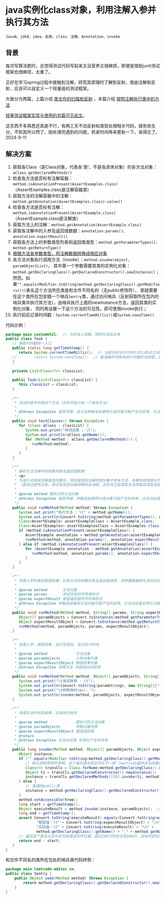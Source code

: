 # java实例化class对象，利用注解入参并执行其方法

    Java8、jdk8、idea、反射、class、注解、Annotation、invoke

## 背景

每次写算法题时，总觉得测试代码写起来又没营养又很麻烦，即便是借助junit测试框架也很麻烦，太重了。

正好在学习spring过程中接触到注解，研究其原理时了解到反射，借由注解和反射，应该可以自定义一个轻量级的测试框架。

大致分为两篇，上篇介绍 [类文件的扫描和反射](./java扫描指定包下所有类.MD)
，本篇介绍 [按照注解执行类中的方法](./java实例化class对象，利用注解入参并执行其方法.MD)

[轻量测试框架实现与使用的总篇可见此文](../框架开发/Java轻量级测试框架的实现与使用.MD)。

这东西不多熟悉还真是不行，有两三天不动反射和类型处理相关代码，就有些生分，不知其所以然了，刚处理完遇到的问题，抓紧时间再来更新一下，省得忘了。2024-9-11

## 解决方案

1. 获取各Class（是Class对象，代表各‘类’，不是各具体对象）的各方法对象：`aClass.getDeclaredMethods()`
2. 检查各方法是否标有注解容器：`method.isAnnotationPresent(AssertExamples.class)`（AssertExamples.class是注解容器类）
3. 获取方法的注解容器中的注解：`method.getAnnotation(AssertExamples.class).value()`
4. 检查各方法是否标有注解：`method.isAnnotationPresent(AssertExample.class)`（AssertExample.class是注解类）
5. 获取方法上的注解：`method.getAnnotation(AssertExample.class)`
6. 获取各注解中的入参及返回值数据：`annotation.params()`、`annotation.expectResult()`
7. 获取各方法上的参数类型列表和返回值类型：`method.getParameterTypes()`、`method.getReturnType()`
8. [根据方法各参数类型，将注解数据转换成相应对象](./数据类型自动转换的解决方案.MD)
9. 各方法对象执行调用方法（invoke）：`method.invoke(object, paramObjectList)`，
   其中第一个参数需要其类的实例化对象：`method.getDeclaringClass().getDeclaredConstructor().newInstance()`；
   然而，如果`"".equals(Modifier.toString(method.getDeclaringClass().getModifiers()))`表名这个方法所在类是和文件不同名的（无public修饰符），
   那就需要在这个类所在包安插一个哨兵`Sentry`类，通过访问哨兵（反射获取所在包内的哨兵类并执行其方法），由哨兵执行上面的newInstance方法，返回其类的实例化对象，
   同时再设置一下这个方法的可见性，即可使用invoke执行；
10. 执行前后记录时间戳：`System.currentTimeMillis()`或`System.nanoTime()`

代码示例：

```java 
package main.customUtil;  // 为防有人迷糊，特将包名贴出来
public class Task {
   // 获取时间戳统一入口
   public static long getTimeStamp() {
      return System.currentTimeMillis();  // 当前时间与1970年1月1日0点之间的毫秒数
   //        return System.nanoTime();  // 最准确的可用系统计时器的当前值，以纳秒为单位
   }
   
   private List<Class<?>> classList;
   
   public Task(List<Class<?>> classList) {
      this.classList = classList;
   }
   
   /**
    * 测试列表中的类的个方法（实际可能只有一个类及方法）
    *
    * @throws Exception 底层传递，各方法参数及结果转化成对象可能产生的异常，方法对应类实例化可能产生的异常
    */
   public void testClasses() throws Exception {
      for (Class aClass : classList) {
         System.out.print("待测试类 : \t");
         System.out.println(aClass.getName());
         for (Method method : aClass.getDeclaredMethods()) {
            runMethod(method);
         }
      }
   }
   
   /**
    * 解析方法注解中的参数列表及返回值数据
    * <p>
    * 为减少对具体注解类型的耦合，特将使用到注解的部分集中到本方法，本模块其他部分不再隐含或使用注解。
    * （尝试过使用泛型，但泛型信息在编译期间会消除，且仅凭泛型类型无法获取其类型及相关参数，又无法实例化泛型类型，作罢）
    *
    * @param method 要执行的方法对象
    * @throws Exception 底层传递，参数及结果转化成对象可能产生的异常，方法对应类实例化可能产生的异常
    */
   public void runMethod(Method method) throws Exception {
      System.out.print("执行方法 : \t" + method.getName());
      System.out.println(Convert.toString(method.getParameterTypes(), new String[]{"(", ")"}));
      Class<AssertExample> assertExampleClass = AssertExample.class;
      Class<AssertExamples> assertExamplesClass = AssertExamples.class;
      if (method.isAnnotationPresent(assertExampleClass)) {
         AssertExample annotation = method.getAnnotation(assertExampleClass);
         runMethod(method, annotation.params(), annotation.expectResult());
      } else if (method.isAnnotationPresent(assertExamplesClass)) {
         for (AssertExample annotation : method.getAnnotation(assertExamplesClass).value()) {
            runMethod(method, annotation.params(), annotation.expectResult());
         }
      }
   }
   
   /**
    * 转换入参列表和期望结果，利用方法的参数列表及返回值类型，将参数数据转化成对应对象
    *
    * @param method       方法对象
    * @param params       测试实参的字符串形式
    * @param expectResult 期望返回值的字符串形式
    * @throws Exception 参数及结果转化成对象可能产生的异常，方法对应类实例化可能产生的异常
    */
   public void runMethod(Method method, String[] params, String expectResult) throws Exception {
      Object[] paramObjects = Convert.toInstances(method.getParameterTypes(), params);
      Object expectResultObject = Convert.toInstance(method.getReturnType(), expectResult);
      runMethod(method, paramObjects, params, expectResultObject);
   }
   
   /**
    * 查看入参、期望结果，运行完成后，显示执行时间
    *
    * @param method             方法对象
    * @param paramObjects       入参对象列表
    * @param expectResultObject 期望结果对象
    * @throws Exception 调用方法 内部抛出的异常
    */
   public void runMethod(Method method, Object[] paramObjects, String[] paramStrings, Object expectResultObject) throws Exception {
      System.out.print("\t测试样例 : \t");
      System.out.println(Convert.toString(paramStrings, new String[]{"", ""}) + " => " + Convert.toString(expectResultObject));
      System.out.print("\t样例用时(ms)：");
      System.out.println(invoke(method, paramObjects, expectResultObject));
   }
   
   /**
    * 调用方法并判定结果，记录执行时间
    *
    * @param method             要执行的方法对象
    * @param paramObjects       参数对象列表
    * @param expectResultObject 期望返回值
    * @return
    * @throws Exception 方法对应类 实例化产生的异常
    */
   public long invoke(Method method, Object[] paramObjects, Object expectResultObject) throws Exception {
      Object instance;
      if ("".equals(Modifier.toString(method.getDeclaringClass().getModifiers()))) {
         // 默认控制修饰符表明，这个类的类名和文件名不一致（leetcode插件自动加载的文件，否则应该是public）
         Class<?> transCls = Class.forName(method.getDeclaringClass().getPackage().getName() + ".Sentry");
         Object ti = transCls.getDeclaredConstructor().newInstance();
         instance = transCls.getDeclaredMethods()[0].invoke(ti, method);  // 借助同包的哨兵，获取其类实例
      } else {
         // 普通的public类
         instance = method.getDeclaringClass().getDeclaredConstructor().newInstance();
      }
      method.setAccessible(true);
      long start = getTimeStamp();
      Object executeResult = method.invoke(instance, paramObjects);  // 为更准确反映真实运行时间，紧邻执行动作前后记录时间戳，不穿插其他动作
      long end = getTimeStamp();
      assert Convert.toString(executeResult).equals(Convert.toString(expectResultObject)) : "\n" +
              "期望值：\t" + Convert.toString(expectResultObject) + "\n" +
              "实际值：\t" + Convert.toString(executeResult) + "\n" +
              method.getDeclaringClass().getName() + "." + method.getName() + "(" + method.getDeclaringClass().getSimpleName() + ".java:100)";
      // 最后这个是在日志中定位到错误文件位置，超过100行的定位到100行，没有的定位到文件开头
      return end - start;
   }
}
```

和文件不同名的类所在包处的哨兵类代码样例：
```Java
package main.leetcode.editor.cn;
public class Sentry {
    public Object seek(Method method) throws Exception {
        return method.getDeclaringClass().getDeclaredConstructor().newInstance();
    }
}
```
